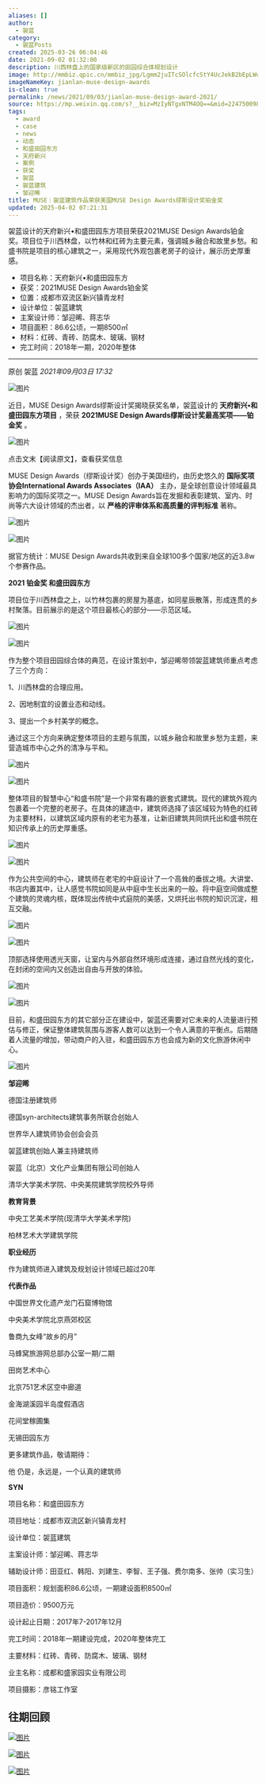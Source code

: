 ```yaml
---
aliases: []
author:
  - 袈蓝
category:
  - 袈蓝Posts
created: 2025-03-26 06:04:46
date: 2021-09-02 01:32:00
description: 川西林盘上的国家级新区的田园综合体规划设计
image: http://mmbiz.qpic.cn/mmbiz_jpg/Lgmm2juITcSOlcfcStY4UcJekB2bEpLWoya59a5vf0P3JOV5HsVWcia3Esu4uaopiconpRtb63ECEg0t5Tdcib3Ew/0?wx_fmt=jpeg
imageNameKey: jianlan-muse-design-awards
is-clean: true
permalink: /news/2021/09/03/jianlan-muse-design-award-2021/
source: https://mp.weixin.qq.com/s?__biz=MzIyNTgxNTM4OQ==&mid=2247500981&idx=1&sn=6dbb575f90c0d233ae27228cfc3ee1c9&chksm=e87b7a87df0cf3918d05051d40f63386c07123dad93dab556b13573758adc2b31883997197da&scene=126&sessionid=1742967511#rd
tags:
  - award
  - case
  - news
  - 动态
  - 和盛田园东方
  - 天府新兴
  - 案例
  - 获奖
  - 袈蓝
  - 袈蓝建筑
  - 邹迎晞
title: MUSE︱袈蓝建筑作品荣获美国MUSE Design Awards缪斯设计奖铂金奖
updated: 2025-04-02 07:21:31
---
```


袈蓝设计的天府新兴•和盛田园东方项目荣获2021MUSE Design Awards铂金奖。项目位于川西林盘，以竹林和红砖为主要元素，强调城乡融合和故里乡愁。和盛书院是项目的核心建筑之一，采用现代外观包裹老房子的设计，展示历史厚重感。
<!--more-->
- 项目名称：天府新兴•和盛田园东方
- 获奖：2021MUSE Design Awards铂金奖
- 位置：成都市双流区新兴镇青龙村
- 设计单位：袈蓝建筑
- 主案设计师：邹迎晞、蒋志华
- 项目面积：86.6公顷，一期8500㎡
- 材料：红砖、青砖、防腐木、玻璃、钢材
- 完工时间：2018年一期，2020年整体

---

原创 袈蓝 *2021年09月03日 17:32*

![图片](https://mmbiz.qpic.cn/mmbiz_png/Lgmm2juITcSOlcfcStY4UcJekB2bEpLWzMe4ezRBf8RL0Pb73XXN1sSC24LWaO2iaicABhoC1RLxazZxhy0gGVRQ/640?wx_fmt=png&tp=webp&wxfrom=5&wx_lazy=1&wx_co=1)

  

近日，MUSE Design Awards缪斯设计奖揭晓获奖名单，袈蓝设计的 **天府新兴•和盛田园东方项目** ，荣获 **2021MUSE Design Awards缪斯设计奖最高奖项——铂金奖** 。

  

![图片](https://mmbiz.qpic.cn/mmbiz_png/Lgmm2juITcSOlcfcStY4UcJekB2bEpLWGbu74WMia2LGibmiaibXwEfNRuu0Lz1fxVxq9Gdf5zuWnXgKQKaZRiaoNGQ/640?wx_fmt=png&tp=webp&wxfrom=5&wx_lazy=1&wx_co=1)

点击文末【阅读原文】，查看获奖信息


MUSE Design Awards（缪斯设计奖）创办于美国纽约，由历史悠久的 **国际奖项协会International Awards Associates（IAA）** 主办，是全球创意设计领域最具影响力的国际奖项之一。MUSE Design Awards旨在发掘和表彰建筑、室内、时尚等六大设计领域的杰出者，以 **严格的评审体系和高质量的评判标准** 著称。

  

![图片](https://mmbiz.qpic.cn/mmbiz_png/Lgmm2juITcSOlcfcStY4UcJekB2bEpLWaufx6NfSb4IicZBx1qI0oBLs1RlYQgmLR8VHM0mI9cuUNibQXmGAD4Og/640?wx_fmt=png&tp=webp&wxfrom=5&wx_lazy=1&wx_co=1)

![图片](https://mmbiz.qpic.cn/mmbiz_png/Lgmm2juITcSOlcfcStY4UcJekB2bEpLWicXOiat635uKibgkMEc2uq9ibN8hYM98Ewz7ZWpibcddnOlqJ0MvMRQsqgA/640?wx_fmt=png&tp=webp&wxfrom=5&wx_lazy=1&wx_co=1)

  

据官方统计：MUSE Design Awards共收到来自全球100多个国家/地区的近3.8w个参赛作品。  



**2021  铂金奖 和盛田园东方**


项目位于川西林盘之上，以竹林包裹的房屋为基底，如同星辰散落，形成连贯的乡村聚落。目前展示的是这个项目最核心的部分——示范区域。

  

![图片](https://mmbiz.qpic.cn/mmbiz_jpg/Lgmm2juITcSOlcfcStY4UcJekB2bEpLWeGjDefhwRIqqaTFybT1Bjw6SYU7WcvDU1ib8Qzg42ynDib6xf1IV7MsQ/640?wx_fmt=jpeg&tp=webp&wxfrom=5&wx_lazy=1&wx_co=1)

![图片](https://mmbiz.qpic.cn/mmbiz_jpg/Lgmm2juITcSOlcfcStY4UcJekB2bEpLW6tP2icetC3ojqibbia4FP3q8IyzL1vWBaKydu7zHsVhlQ1jXhqyGiaZibpg/640?wx_fmt=jpeg&tp=webp&wxfrom=5&wx_lazy=1&wx_co=1)

  

作为整个项目田园综合体的典范，在设计策划中，邹迎晞带领袈蓝建筑师重点考虑了三个方向：

1、川西林盘的合理应用。

2、因地制宜的设置业态和动线。

3、提出一个乡村美学的概念。

通过这三个方向来确定整体项目的主题与氛围，以城乡融合和故里乡愁为主题，来营造城市中心之外的清净与平和。

  

![图片](https://mmbiz.qpic.cn/mmbiz_jpg/Lgmm2juITcSOlcfcStY4UcJekB2bEpLWicRibLvZ6hJSoRxnsibcR7V14qNia1pfEYMVRL14Khe1ibBv3pwCkL28wMA/640?wx_fmt=jpeg&tp=webp&wxfrom=5&wx_lazy=1&wx_co=1)

![图片](https://mmbiz.qpic.cn/mmbiz_jpg/Lgmm2juITcSOlcfcStY4UcJekB2bEpLWkmCmKCAsjVr1m7OTfKzeUzq39TfRemIRdRkH3xgp2WgOeicGO3DIgCQ/640?wx_fmt=jpeg&tp=webp&wxfrom=5&wx_lazy=1&wx_co=1)

  

整体项目的智慧中心“和盛书院”是一个非常有趣的嵌套式建筑。现代的建筑外观内包裹着一个完整的老房子。在具体的建造中，建筑师选择了该区域较为特色的红砖为主要材料，以建筑区域内原有的老宅为基准，让新旧建筑共同烘托出和盛书院在知识传承上的历史厚重感。

  

![图片](https://mmbiz.qpic.cn/mmbiz_jpg/Lgmm2juITcSOlcfcStY4UcJekB2bEpLWsK1eBRp9VMTAn0oticbFH4qMibSlRTt3WFcSyabzXycQYzN4IvMKqwdw/640?wx_fmt=jpeg&tp=webp&wxfrom=5&wx_lazy=1&wx_co=1)

![图片](https://mmbiz.qpic.cn/mmbiz_jpg/Lgmm2juITcSOlcfcStY4UcJekB2bEpLW9aquMRJ3dticPTajTSNwJYDUSOuJTR8pwwsrE2XtPO0k4ia1c8ibQsRMQ/640?wx_fmt=jpeg&tp=webp&wxfrom=5&wx_lazy=1&wx_co=1)

  

作为公共空间的中心，建筑师在老宅的中庭设计了一个高耸的垂拔之境。大讲堂、书店内置其中，让人感觉书院如同是从中庭中生长出来的一般。将中庭空间做成整个建筑的灵魂内核，既体现出传统中式庭院的美感，又烘托出书院的知识沉淀，相互交融。

  

![图片](https://mmbiz.qpic.cn/mmbiz_jpg/Lgmm2juITcSOlcfcStY4UcJekB2bEpLWN2tPH051ZJQoZqRamfttPZUOuyZlIc59KnicNd2TSn2e7tHdiceQH2uA/640?wx_fmt=jpeg&tp=webp&wxfrom=5&wx_lazy=1&wx_co=1)

![图片](https://mmbiz.qpic.cn/mmbiz_jpg/Lgmm2juITcSOlcfcStY4UcJekB2bEpLWPEOllSXfnkiaUntxCwbH8tbZQpzQfdUoulX7IM2FGBLCHNaYcagzNEQ/640?wx_fmt=jpeg&tp=webp&wxfrom=5&wx_lazy=1&wx_co=1)

  

顶部选择使用透光天窗，让室内与外部自然环境形成连接，通过自然光线的变化，在封闭的空间内又创造出自由与开放的体验。

  

![图片](https://mmbiz.qpic.cn/mmbiz_jpg/Lgmm2juITcSOlcfcStY4UcJekB2bEpLW6v6PBmgMCSqjID4sEY6jeicImXERzv3EWVs5zZguK6J9tYZdKIP4SLw/640?wx_fmt=jpeg&tp=webp&wxfrom=5&wx_lazy=1&wx_co=1)

![图片](https://mmbiz.qpic.cn/mmbiz_jpg/Lgmm2juITcSOlcfcStY4UcJekB2bEpLWAtZ3jIWMwDBsQ3bgUicYUBnCJSRQhzAwUMVdweCXS4lcdOwKr804fRg/640?wx_fmt=jpeg&tp=webp&wxfrom=5&wx_lazy=1&wx_co=1)

  

目前，和盛田园东方的其它部分正在建设中，袈蓝还需要对它未来的人流量进行预估与修正，保证整体建筑氛围与游客人数可以达到一个令人满意的平衡点。后期随着人流量的增加，带动商户的入驻，和盛田园东方也会成为新的文化旅游休闲中心。

  

  

  

![图片](https://mmbiz.qpic.cn/mmbiz_jpg/Lgmm2juITcSOlcfcStY4UcJekB2bEpLWETCgmrWNicSkeoO9ibF29qiblibZta4icft4TMkaHra7KHDo7Fb7xiae8bnw/640?wx_fmt=jpeg&tp=webp&wxfrom=5&wx_lazy=1&wx_co=1)

**邹迎晞**

  

德国注册建筑师

德国syn-architects建筑事务所联合创始人

世界华人建筑师协会创会会员

袈蓝建筑创始人兼主持建筑师

袈蓝（北京）文化产业集团有限公司创始人

清华大学美术学院、中央美院建筑学院校外导师

  

**教育背景**

中央工艺美术学院(现清华大学美术学院)

柏林艺术大学建筑学院

  

**职业经历**

作为建筑师进入建筑及规划设计领域已超过20年

  

**代表作品**

中国世界文化遗产龙门石窟博物馆

中央美术学院北京燕郊校区

鲁商九女峰“故乡的月”

马蜂窝旅游网总部办公室一期/二期  

田岗艺术中心

北京751艺术区空中廊道

金海湖溪园半岛度假酒店

花间堂稼圃集

无锡田园东方

  

更多建筑作品，敬请期待：

他 仍是，永远是，一个认真的建筑师

  

  

  

**SYN**

  

项目名称：和盛田园东方

项目地址：成都市双流区新兴镇青龙村

设计单位：袈蓝建筑

主案设计师：邹迎晞、蒋志华

辅助设计师：田亚红、韩阳、刘建生、李智、王子强、费尔南多、张帅（实习生）

项目面积：规划面积86.6公顷，一期建设面积8500㎡

项目造价：9500万元

设计起止日期：2017年7-2017年12月

完工时间：2018年一期建设完成，2020年整体完工

主要材料：红砖、青砖、防腐木、玻璃、钢材

业主名称：成都和盛家园实业有限公司

项目摄影：彦铭工作室

  
## 往期回顾

[![图片](https://mmbiz.qpic.cn/mmbiz_png/Lgmm2juITcSOlcfcStY4UcJekB2bEpLWEWHFk67vicYoC4n8uz3SiciaSiahqD4icBNibh39iarHsYne4lHgeibAtuDz1g/640?wx_fmt=png&tp=webp&wxfrom=5&wx_lazy=1&wx_co=1)](http://mp.weixin.qq.com/s?__biz=MzIyNTgxNTM4OQ==&mid=2247484746&idx=1&sn=43085520c6ca8169e12ee3a0db9bc632&chksm=e878bb78df0f326e7ab7fe7cb84443114c303aae871cad271f92de2032633f4d01a7e3fa916b&scene=21#wechat_redirect)

[![图片](https://mmbiz.qpic.cn/mmbiz_png/Lgmm2juITcSOlcfcStY4UcJekB2bEpLWlo7HCM6egia3JpZxxhp1SLbq0NAzcIgvree2icLusLRVPYu28iacsXUiaQ/640?wx_fmt=png&tp=webp&wxfrom=5&wx_lazy=1&wx_co=1)](http://mp.weixin.qq.com/s?__biz=MzIyNTgxNTM4OQ==&mid=2247484408&idx=1&sn=e4ce3519c9b17703756a94b5f6f23e42&chksm=e878bdcadf0f34dc1d259a383989da79238f432153043f99271a9eed2e50b35244ba6967c874&scene=21#wechat_redirect)

[![图片](https://mmbiz.qpic.cn/mmbiz_png/Lgmm2juITcSOlcfcStY4UcJekB2bEpLWNgEhtic8AdbqDa1MGwEicVGWwltlRflYtsibGLtUuLp4EuzbfM6GXQXibQ/640?wx_fmt=png&tp=webp&wxfrom=5&wx_lazy=1&wx_co=1)](http://mp.weixin.qq.com/s?__biz=MzIyNTgxNTM4OQ==&mid=2247500884&idx=1&sn=36c2d1349a0186177d89711efb066ad3&chksm=e87b7a66df0cf3708b832090bba7a672128a4a068711c42f931415a823410ffc8697902c2f18&scene=21#wechat_redirect)